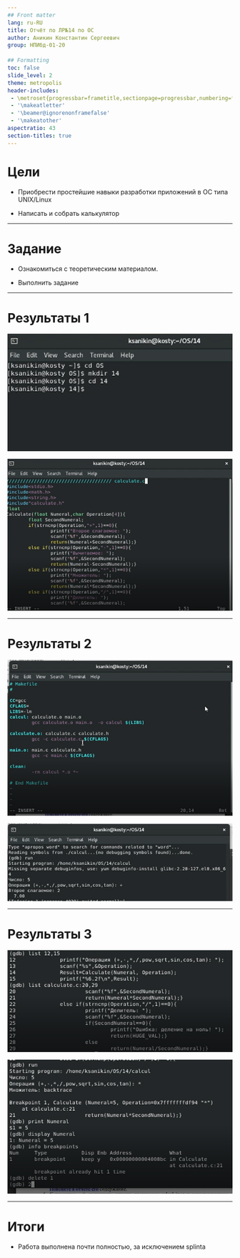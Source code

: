 ```yaml
---
## Front matter
lang: ru-RU
title: Отчёт по ЛР№14 по ОС 
author: Аникин Константин Сергеевич
group: НПИбд-01-20

## Formatting
toc: false
slide_level: 2
theme: metropolis
header-includes: 
 - \metroset{progressbar=frametitle,sectionpage=progressbar,numbering=fraction}
 - '\makeatletter'
 - '\beamer@ignorenonframefalse'
 - '\makeatother'
aspectratio: 43
section-titles: true
---
```


# Цели

- Приобрести простейшие навыки разработки приложений в ОС типа UNIX/Linux

- Написать и собрать калькулятор

---

# Задание

- Ознакомиться с теоретическим материалом.

- Выполнить задание 

---

# Результаты 1

![](https://raw.githubusercontent.com/RituLiot/os-14/main/images/1.png)


![](https://raw.githubusercontent.com/RituLiot/os-14/main/images/2.png)

---

# Результаты 2

![](https://raw.githubusercontent.com/RituLiot/os-14/main/images/6.png)


![](https://raw.githubusercontent.com/RituLiot/os-14/main/images/9.png)

---

# Результаты 3

![](https://raw.githubusercontent.com/RituLiot/os-14/main/images/11.png)


![](https://raw.githubusercontent.com/RituLiot/os-14/main/images/14.png)

---

# Итоги

- Работа выполнена почти полностью, за исключением splinta